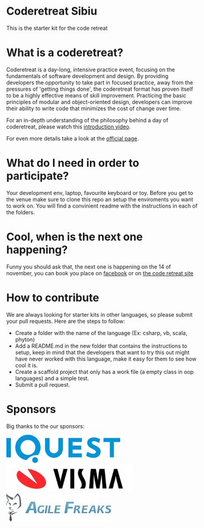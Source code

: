 # Coderetreat Sibiu

This is the starter kit for the code retreat

# What is a coderetreat?

Coderetreat is a day-long, intensive practice event, focusing on the fundamentals of software development and design. By providing developers the opportunity to take part in focused practice, away from the pressures of 'getting things done', the coderetreat format has proven itself to be a highly effective means of skill improvement. Practicing the basic principles of modular and object-oriented design, developers can improve their ability to write code that minimizes the cost of change over time.

For an in-depth understanding of the philosophy behind a day of coderetreat, please watch this [introduction video](https://vimeo.com/18955165).

For even more details take a look at the [official page](http://coderetreat.org).
 
# What do I need in order to participate?

Your development env, laptop, favourite keyboard or toy.
Before you get to the venue make sure to clone this repo an setup the enviroments you want to work on. You will find a convinient readme with the instructions in each of the folders.

# Cool, when is the next one happening?

Funny you should ask that, the next one is happening on the 14 of november, you can book you place on [facebook](https://www.facebook.com/events/857575417689098/) or on [the code retreat site](http://coderetreat.org/events/sibiu-global-day-of-code-retreat)

# How to contribute

We are always looking for starter kits in other languages, so please submit your pull requests. Here are the steps to follow:

- Create a folder with the name of the language (Ex: csharp, vb, scala, phyton)
- Add a README.md in the new folder that contains the instructions to setup, keep in mind that the developers that want to try this out might have never worked with this language, make it easy for them to see how cool it is.
- Create a scaffold project that only has a work file (a empty class in oop languages) and a simple test.
- Submit a pull request.

# Sponsors

Big thanks to the our sponsors:

![iQuest](logos/iquest.png?raw=true) ![Visma](logos/visma.png?raw=true) ![Agilefreaks](logos/agilefreaks.png?raw=true)
